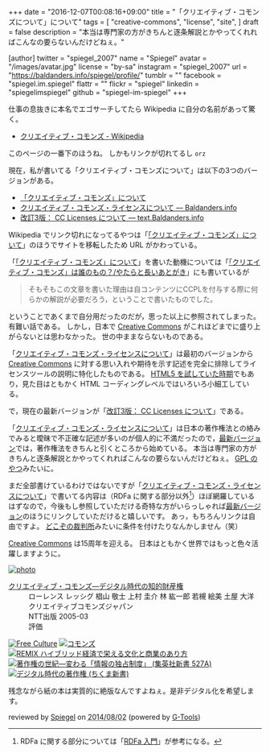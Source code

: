+++
date = "2016-12-07T00:08:16+09:00"
title = "「クリエイティブ・コモンズについて」について"
tags = [
  "creative-commons",
  "license",
  "site",
]
draft = false
description = "本当は専門家の方がきちんと逐条解説とかやってくれればこんなの要らないんだけどねぇ。"

[author]
  twitter = "spiegel_2007"
  name = "Spiegel"
  avatar = "/images/avatar.jpg"
  license = "by-sa"
  instagram = "spiegel_2007"
  url = "https://baldanders.info/spiegel/profile/"
  tumblr = ""
  facebook = "spiegel.im.spiegel"
  flattr = ""
  flickr = "spiegel"
  linkedin = "spiegelimspiegel"
  github = "spiegel-im-spiegel"
+++

仕事の息抜きに本名でエゴサーチしてたら Wikipedia に自分の名前があって驚く。

- [クリエイティブ・コモンズ - Wikipedia](https://ja.wikipedia.org/wiki/%E3%82%AF%E3%83%AA%E3%82%A8%E3%82%A4%E3%83%86%E3%82%A3%E3%83%96%E3%83%BB%E3%82%B3%E3%83%A2%E3%83%B3%E3%82%BA)

このページの一番下のほうね。
しかもリンクが切れてるし `orz`

現在，私が書いてる「クリエイティブ・コモンズについて」は以下の3つのバージョンがある。

- [「クリエイティブ・コモンズ」について](https://baldanders.info/spiegel/docs/cc-about.html)
- [クリエイティブ・コモンズ・ライセンスについて — Baldanders.info](https://baldanders.info/spiegel/archive/cc-license/)
- [改訂3版： CC Licenses について — text.Baldanders.info](/cc-licenses/)

Wikipedia でリンク切れになってるやつは「[「クリエイティブ・コモンズ」について](https://baldanders.info/spiegel/docs/cc-about.html)」のほうでサイトを移転したため URL がかわっている。

「[「クリエイティブ・コモンズ」について](https://baldanders.info/spiegel/docs/cc-about.html)」を書いた動機については「[「クリエイティブ・コモンズ」は誰のもの？/やたらと長いあとがき](https://baldanders.info/spiegel/docs/cc-report_s2.html)」にも書いているが

> そもそもこの文章を書いた理由は自コンテンツにCCPLを付与する際に何らかの解説が必要だろう，ということで書いたものでした。

ということであくまで自分用だったのだが，思った以上に参照されてしまった。
有難い話である。
しかし，日本で [Creative Commons] がこれほどまでに盛り上がらないとは思わなかった。
世の中ままならないものである。

「[クリエイティブ・コモンズ・ライセンスについて](https://baldanders.info/spiegel/archive/cc-license/)」は最初のバージョンから [Creative Commons] に対する思い入れや期待を示す記述を完全に排除してライセンスツールの説明に特化したものである。
[HTML5 を試していた時期](https://baldanders.info/spiegel/log2/000721.shtml "About CC-License （HTML5 練習用） — Baldanders.info")でもあり，見た目はともかく HTML コーディングレベルではいろいろ小細工している。

で，現在の最新バージョンが「[改訂3版： CC Licenses について](/cc-licenses/)」である。

「[クリエイティブ・コモンズ・ライセンスについて](https://baldanders.info/spiegel/archive/cc-license/)」は日本の著作権法との絡みでみると曖昧で不正確な記述が多いのが個人的に不満だったので，[最新バージョン](/cc-licenses/ "改訂3版： CC Licenses について")では，著作権法をきちんと引くところから始めている。
本当は専門家の方がきちんと逐条解説とかやってくれればこんなの要らないんだけどねぇ。
[GPL のやつ](https://www.ipa.go.jp/osc/license1.html "GNU GPL v3 解説書：IPA 独立行政法人 情報処理推進機構")みたいに。

まだ全部書けているわけではないですが「[クリエイティブ・コモンズ・ライセンスについて](https://baldanders.info/spiegel/archive/cc-license/)」で書いてる内容は（RDFa に関する部分以外[^rdfa]）ほぼ網羅しているはずなので，今後もし参照していただける奇特な方がいらっしゃれば[最新バージョン](/cc-licenses/ "改訂3版： CC Licenses について")のほうにリンクしていただけると嬉しいです。
あっ，もちろんリンクは自由ですよ。
[どこぞの裁判所](http://japan.cnet.com/news/business/35088980/ "「無許諾コンテンツにはリンクを貼るだけで著作権侵害」--EU判決とリンクの自由 - CNET Japan")みたいに条件を付けたりなんかしません（笑）

[^rdfa]: RDFa に関する部分については「[RDFa 入門](https://baldanders.info/spiegel/archive/rdfa/ "RDFa 入門 — Baldanders.info")」が参考になる。

[Creative Commons] は15周年を迎える。
日本はともかく世界ではもっと色々活躍しますように。

[Creative Commons]: https://creativecommons.org/ "When we share, everyone wins - Creative Commons"

<div class="hreview" ><a class="item url" href="https://www.amazon.co.jp/exec/obidos/ASIN/475710152X/baldandersinf-22/"><img src="https://images-fe.ssl-images-amazon.com/images/I/41WPNBY7HZL._SL160_.jpg" alt="photo" class="photo"  /></a><dl ><dt class="fn"><a class="item url" href="https://www.amazon.co.jp/exec/obidos/ASIN/475710152X/baldandersinf-22/">クリエイティブ・コモンズ―デジタル時代の知的財産権</a></dt><dd>ローレンス レッシグ 椙山 敬士 上村 圭介 林 紘一郎 若槻 絵美 土屋 大洋 クリエイティブコモンズジャパン </dd><dd>NTT出版 2005-03</dd><dd>評価<abbr class="rating" title="4"><img src="https://images-fe.ssl-images-amazon.com/images/G/01/detail/stars-4-0.gif" alt="" /></abbr> </dd></dl><p class="similar"><a href="https://www.amazon.co.jp/exec/obidos/ASIN/4798106801/baldandersinf-22/" target="_top"><img src="https://images-fe.ssl-images-amazon.com/images/P/4798106801.09._SCTHUMBZZZ_.jpg"  alt="Free Culture"  /></a> <a href="https://www.amazon.co.jp/exec/obidos/ASIN/4798102040/baldandersinf-22/" target="_top"><img src="https://images-fe.ssl-images-amazon.com/images/P/4798102040.09._SCTHUMBZZZ_.jpg"  alt="コモンズ"  /></a> <a href="https://www.amazon.co.jp/exec/obidos/ASIN/4798119806/baldandersinf-22/" target="_top"><img src="https://images-fe.ssl-images-amazon.com/images/P/4798119806.09._SCTHUMBZZZ_.jpg"  alt="REMIX ハイブリッド経済で栄える文化と商業のあり方"  /></a> <a href="https://www.amazon.co.jp/exec/obidos/ASIN/4087205274/baldandersinf-22/" target="_top"><img src="https://images-fe.ssl-images-amazon.com/images/P/4087205274.09._SCTHUMBZZZ_.jpg"  alt="著作権の世紀―変わる「情報の独占制度」 (集英社新書 527A)"  /></a> <a href="https://www.amazon.co.jp/exec/obidos/ASIN/4480065733/baldandersinf-22/" target="_top"><img src="https://images-fe.ssl-images-amazon.com/images/P/4480065733.09._SCTHUMBZZZ_.jpg"  alt="デジタル時代の著作権 (ちくま新書)"  /></a> </p>
<p class="description">残念ながら紙の本は実質的に絶版なんですよねぇ。是非デジタル化を希望します。</p>
<p class="gtools" >reviewed by <a href='#maker' class='reviewer'>Spiegel</a> on <abbr class="dtreviewed" title="2014-08-02">2014/08/02</abbr> (powered by <a href="http://www.goodpic.com/mt/aws/index.html" >G-Tools</a>)</p>
</div>

